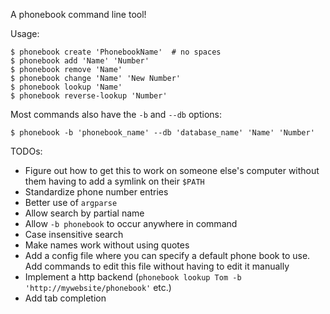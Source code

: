 A phonebook command line tool!

Usage:
    
    $ phonebook create 'PhonebookName'  # no spaces
    $ phonebook add 'Name' 'Number'
    $ phonebook remove 'Name'
    $ phonebook change 'Name' 'New Number'
    $ phonebook lookup 'Name'
    $ phonebook reverse-lookup 'Number'

Most commands also have the `-b` and `--db` options:

    $ phonebook -b 'phonebook_name' --db 'database_name' 'Name' 'Number'


TODOs:

* Figure out how to get this to work on someone else's computer without them having to add a symlink on their `$PATH`
* Standardize phone number entries
* Better use of `argparse`
* Allow search by partial name
* Allow `-b phonebook` to occur anywhere in command
* Case insensitive search
* Make names work without using quotes
* Add a config file where you can specify a default phone book to use. Add commands to edit this file without having to edit it manually
* Implement a http backend (`phonebook lookup Tom -b 'http://mywebsite/phonebook'` etc.)
* Add tab completion